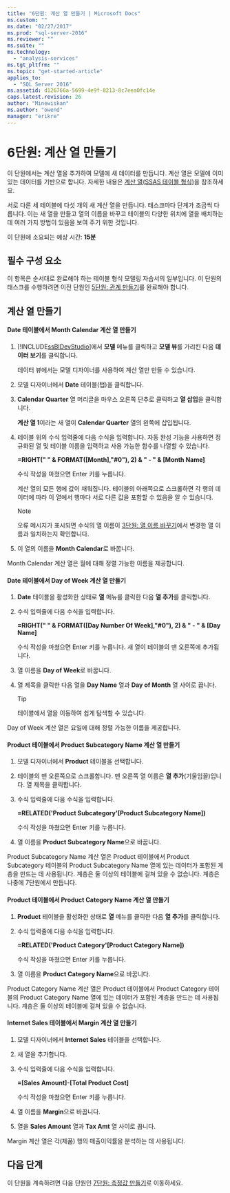 ```yaml
---
title: "6단원: 계산 열 만들기 | Microsoft Docs"
ms.custom: ""
ms.date: "02/27/2017"
ms.prod: "sql-server-2016"
ms.reviewer: ""
ms.suite: ""
ms.technology: 
  - "analysis-services"
ms.tgt_pltfrm: ""
ms.topic: "get-started-article"
applies_to: 
  - "SQL Server 2016"
ms.assetid: d126766a-5699-4e9f-8213-8c7eea0fc14e
caps.latest.revision: 26
author: "Minewiskan"
ms.author: "owend"
manager: "erikre"
---
```

# 6단원: 계산 열 만들기
이 단원에서는 계산 열을 추가하여 모델에 새 데이터를 만듭니다. 계산 열은 모델에 이미 있는 데이터를 기반으로 합니다. 자세한 내용은 [계산 열&#40;SSAS 테이블 형식&#41;](../analysis-services/tabular-models/calculated-columns-ssas-tabular.md)을 참조하세요.  
  
서로 다른 세 테이블에 다섯 개의 새 계산 열을 만듭니다. 태스크마다 단계가 조금씩 다릅니다. 이는 새 열을 만들고 열의 이름을 바꾸고 테이블의 다양한 위치에 열을 배치하는 데 여러 가지 방법이 있음을 보여 주기 위한 것입니다.  
  
이 단원에 소요되는 예상 시간: **15분**  
  
## 필수 구성 요소  
이 항목은 순서대로 완료해야 하는 테이블 형식 모델링 자습서의 일부입니다. 이 단원의 태스크를 수행하려면 이전 단원인 [5단원: 관계 만들기](../analysis-services/lesson-5-create-relationships.md)를 완료해야 합니다.  
  
## 계산 열 만들기  
  
#### Date 테이블에서 Month Calendar 계산 열 만들기  
  
1.  [!INCLUDE[ssBIDevStudio](../includes/ssbidevstudio-md.md)]에서 **모델** 메뉴를 클릭하고 **모델 뷰**를 가리킨 다음 **데이터 보기**를 클릭합니다.  
  
    데이터 뷰에서는 모델 디자이너를 사용하여 계산 열만 만들 수 있습니다.  
  
2.  모델 디자이너에서 **Date** 테이블(탭)을 클릭합니다.  
  
3.  **Calendar Quarter** 열 머리글을 마우스 오른쪽 단추로 클릭하고 **열 삽입**을 클릭합니다.  
  
    **계산 열 1**이라는 새 열이 **Calendar Quarter** 열의 왼쪽에 삽입됩니다.  
  
4.  테이블 위의 수식 입력줄에 다음 수식을 입력합니다. 자동 완성 기능을 사용하면 정규화된 열 및 테이블 이름을 입력하고 사용 가능한 함수를 나열할 수 있습니다.  
  
    **=RIGHT(" " & FORMAT([Month],"#0"), 2) & " - " & [Month Name]**  
  
    수식 작성을 마쳤으면 Enter 키를 누릅니다.  
  
    계산 열의 모든 행에 값이 채워집니다. 테이블의 아래쪽으로 스크롤하면 각 행의 데이터에 따라 이 열에서 행마다 서로 다른 값을 포함할 수 있음을 알 수 있습니다.  
  
    > [!NOTE]  
    > 오류 메시지가 표시되면 수식의 열 이름이 [3단원: 열 이름 바꾸기](../analysis-services/lesson-3-rename-columns.md)에서 변경한 열 이름과 일치하는지 확인합니다.  
  
5.  이 열의 이름을 **Month Calendar**로 바꿉니다.  
  
Month Calendar 계산 열은 월에 대해 정렬 가능한 이름을 제공합니다.  
  
#### Date 테이블에서 Day of Week 계산 열 만들기  
  
1.  **Date** 테이블을 활성화한 상태로 **열** 메뉴를 클릭한 다음 **열 추가**를 클릭합니다.  
  
2.  수식 입력줄에 다음 수식을 입력합니다.  
  
    **=RIGHT(" " & FORMAT([Day Number Of Week],"#0"), 2) & " - " & [Day Name]**  
  
    수식 작성을 마쳤으면 Enter 키를 누릅니다. 새 열이 테이블의 맨 오른쪽에 추가됩니다.  
  
3.  열 이름을 **Day of Week**로 바꿉니다.  
  
4.  열 제목을 클릭한 다음 열을 **Day Name** 열과 **Day of Month** 열 사이로 끕니다.  
  
    > [!TIP]  
    > 테이블에서 열을 이동하여 쉽게 탐색할 수 있습니다.  
  
Day of Week 계산 열은 요일에 대해 정렬 가능한 이름을 제공합니다.  
  
#### Product 테이블에서 Product Subcategory Name 계산 열 만들기  
  
1.  모델 디자이너에서 **Product** 테이블을 선택합니다.  
  
2.  테이블의 맨 오른쪽으로 스크롤합니다. 맨 오른쪽 열 이름은 **열 추가**(기울임꼴)입니다. 열 제목을 클릭합니다.  
  
3.  수식 입력줄에 다음 수식을 입력합니다.  
  
    **=RELATED('Product Subcategory'[Product Subcategory Name])**  
  
    수식 작성을 마쳤으면 Enter 키를 누릅니다.  
  
4.  열 이름을 **Product Subcategory Name**으로 바꿉니다.  
  
Product Subcategory Name 계산 열은 Product 테이블에서 Product Subcategory 테이블의 Product Subcategory Name 열에 있는 데이터가 포함된 계층을 만드는 데 사용됩니다. 계층은 둘 이상의 테이블에 걸쳐 있을 수 없습니다. 계층은 나중에 7단원에서 만듭니다.  
  
#### Product 테이블에서 Product Category Name 계산 열 만들기  
  
1.  **Product** 테이블을 활성화한 상태로 **열** 메뉴를 클릭한 다음 **열 추가**를 클릭합니다.  
  
2.  수식 입력줄에 다음 수식을 입력합니다.  
  
    **=RELATED('Product Category'[Product Category Name])**  
  
    수식 작성을 마쳤으면 Enter 키를 누릅니다.  
  
3.  열 이름을 **Product Category Name**으로 바꿉니다.  
  
Product Category Name 계산 열은 Product 테이블에서 Product Category 테이블의 Product Category Name 열에 있는 데이터가 포함된 계층을 만드는 데 사용됩니다. 계층은 둘 이상의 테이블에 걸쳐 있을 수 없습니다.  
  
#### Internet Sales 테이블에서 Margin 계산 열 만들기  
  
1.  모델 디자이너에서 **Internet Sales** 테이블을 선택합니다.  
  
2.  새 열을 추가합니다.  
  
3.  수식 입력줄에 다음 수식을 입력합니다.  
  
    **=[Sales Amount]-[Total Product Cost]**  
  
    수식 작성을 마쳤으면 Enter 키를 누릅니다.  
  
4.  열 이름을 **Margin**으로 바꿉니다.  
  
5.  열을 **Sales Amount** 열과 **Tax Amt** 열 사이로 끕니다.  
  
Margin 계산 열은 각(제품) 행의 매출이익률을 분석하는 데 사용됩니다.  
  
## 다음 단계  
이 단원을 계속하려면 다음 단원인 [7단원: 측정값 만들기](../analysis-services/lesson-7-create-measures.md)로 이동하세요.  
  
  
  
